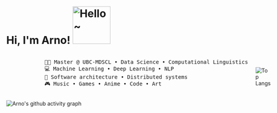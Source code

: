# Hi, I'm Arno! <img src="https://img.arnozeng.com/2025/04/28/680f5535b2e90.gif" alt="Hello~" width="100">

<div style="display: flex; align-items: center; gap: 20px;">
    <div style="flex: 1;">
        <pre>
            👨‍🎓 Master @ UBC-MDSCL • Data Science • Computational Linguistics
            💻 Machine Learning • Deep Learning • NLP
            📖 Software architecture • Distributed systems
            🎮 Music • Games • Anime • Code • Art
        </pre>
    </div>
    <div style="flex: 1;">
        <img src="https://github-readme-stats.vercel.app/api/top-langs/?username=arnozeng98&layout=compact&theme=tokyonight" alt="Top Langs">
    </div>
</div>

<img src="https://github-readme-activity-graph.vercel.app/graph?username=arnozeng98&theme=tokyo-night" alt="Arno's github activity graph">
